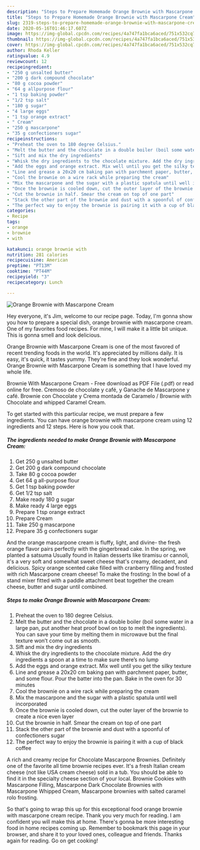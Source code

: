 ```yaml
---
description: "Steps to Prepare Homemade Orange Brownie with Mascarpone Cream"
title: "Steps to Prepare Homemade Orange Brownie with Mascarpone Cream"
slug: 2319-steps-to-prepare-homemade-orange-brownie-with-mascarpone-cream
date: 2020-05-16T01:46:17.607Z
image: https://img-global.cpcdn.com/recipes/4a747fa1bca6aced/751x532cq70/orange-brownie-with-mascarpone-cream-recipe-main-photo.jpg
thumbnail: https://img-global.cpcdn.com/recipes/4a747fa1bca6aced/751x532cq70/orange-brownie-with-mascarpone-cream-recipe-main-photo.jpg
cover: https://img-global.cpcdn.com/recipes/4a747fa1bca6aced/751x532cq70/orange-brownie-with-mascarpone-cream-recipe-main-photo.jpg
author: Rhoda Keller
ratingvalue: 4.9
reviewcount: 12
recipeingredient:
- "250 g unsalted butter"
- "200 g dark compound chocolate"
- "80 g cocoa powder"
- "64 g allpurpose flour"
- "1 tsp baking powder"
- "1/2 tsp salt"
- "180 g sugar"
- "4 large eggs"
- "1 tsp orange extract"
- " Cream"
- "250 g mascarpone"
- "35 g confectioners sugar"
recipeinstructions:
- "Preheat the oven to 180 degree Celsius."
- "Melt the butter and the chocolate in a double boiler (boil some water in a large pan, put another heat proof bowl on top to melt the ingredients). You can save your time by melting them in microwave but the final texture won’t come out as smooth."
- "Sift and mix the dry ingredients"
- "Whisk the dry ingredients to the chocolate mixture. Add the dry ingredients a spoon at a time to make sure there’s no lump"
- "Add the eggs and orange extract. Mix well until you get the silky texture"
- "Line and grease a 20x20 cm baking pan with parchment paper, butter, and some flour. Pour the batter into the pan. Bake in the oven for 30 minutes"
- "Cool the brownie on a wire rack while preparing the cream"
- "Mix the mascarpone and the sugar with a plastic spatula until well incorporated"
- "Once the brownie is cooled down, cut the outer layer of the brownie to create a nice even layer"
- "Cut the brownie in half. Smear the cream on top of one part"
- "Stack the other part of the brownie and dust with a spoonful of confectioners sugar"
- "The perfect way to enjoy the brownie is pairing it with a cup of black coffee"
categories:
- Recipe
tags:
- orange
- brownie
- with

katakunci: orange brownie with 
nutrition: 281 calories
recipecuisine: American
preptime: "PT13M"
cooktime: "PT44M"
recipeyield: "3"
recipecategory: Lunch

---
```



![Orange Brownie with Mascarpone Cream](https://img-global.cpcdn.com/recipes/4a747fa1bca6aced/751x532cq70/orange-brownie-with-mascarpone-cream-recipe-main-photo.jpg)

Hey everyone, it's Jim, welcome to our recipe page. Today, I'm gonna show you how to prepare a special dish, orange brownie with mascarpone cream. One of my favorites food recipes. For mine, I will make it a little bit unique. This is gonna smell and look delicious.

Orange Brownie with Mascarpone Cream is one of the most favored of recent trending foods in the world. It's appreciated by millions daily. It is easy, it's quick, it tastes yummy. They're fine and they look wonderful. Orange Brownie with Mascarpone Cream is something that I have loved my whole life.

Brownie With Mascarpone Cream - Free download as PDF File (.pdf) or read online for free. Cremoso de chocolate y café, y Ganache de Mascarpone y café. Brownie con Chocolate y Crema montada de Caramelo / Brownie with Chocolate and whipped Caramel Cream.


To get started with this particular recipe, we must prepare a few ingredients. You can have orange brownie with mascarpone cream using 12 ingredients and 12 steps. Here is how you cook that.

<!--inarticleads1-->

##### The ingredients needed to make Orange Brownie with Mascarpone Cream:

1. Get 250 g unsalted butter
1. Get 200 g dark compound chocolate
1. Take 80 g cocoa powder
1. Get 64 g all-purpose flour
1. Get 1 tsp baking powder
1. Get 1/2 tsp salt
1. Make ready 180 g sugar
1. Make ready 4 large eggs
1. Prepare 1 tsp orange extract
1. Prepare  Cream
1. Take 250 g mascarpone
1. Prepare 35 g confectioners sugar


And the orange mascarpone cream is fluffy, light, and divine- the fresh orange flavor pairs perfectly with the gingerbread cake. In the spring, we planted a satsuma Usually found in Italian desserts like tiramisu or cannoli, it&#39;s a very soft and somewhat sweet cheese that&#39;s creamy, decadent, and delicious. Spicy orange scented cake filled with cranberry filling and frosted with rich Mascarpone cream cheese! To make the frosting: In the bowl of a stand mixer fitted with a paddle attachment beat together the cream cheese, butter and sugar until combined. 

<!--inarticleads2-->

##### Steps to make Orange Brownie with Mascarpone Cream:

1. Preheat the oven to 180 degree Celsius.
1. Melt the butter and the chocolate in a double boiler (boil some water in a large pan, put another heat proof bowl on top to melt the ingredients). You can save your time by melting them in microwave but the final texture won’t come out as smooth.
1. Sift and mix the dry ingredients
1. Whisk the dry ingredients to the chocolate mixture. Add the dry ingredients a spoon at a time to make sure there’s no lump
1. Add the eggs and orange extract. Mix well until you get the silky texture
1. Line and grease a 20x20 cm baking pan with parchment paper, butter, and some flour. Pour the batter into the pan. Bake in the oven for 30 minutes
1. Cool the brownie on a wire rack while preparing the cream
1. Mix the mascarpone and the sugar with a plastic spatula until well incorporated
1. Once the brownie is cooled down, cut the outer layer of the brownie to create a nice even layer
1. Cut the brownie in half. Smear the cream on top of one part
1. Stack the other part of the brownie and dust with a spoonful of confectioners sugar
1. The perfect way to enjoy the brownie is pairing it with a cup of black coffee


A rich and creamy recipe for Chocolate Mascarpone Brownies. Definitely one of the favorite all time brownie recipes ever. It&#39;s a fresh Italian cream cheese (not like USA cream cheese) sold in a tub. You should be able to find it in the specialty cheese section of your local. Brownie Cookies with Mascarpone Filling, Mascarpone Dark Chocolate Brownies with Mascarpone Whipped Cream, Mascarpone brownies with salted caramel rolo frosting. 

So that's going to wrap this up for this exceptional food orange brownie with mascarpone cream recipe. Thank you very much for reading. I am confident you will make this at home. There's gonna be more interesting food in home recipes coming up. Remember to bookmark this page in your browser, and share it to your loved ones, colleague and friends. Thanks again for reading. Go on get cooking!
